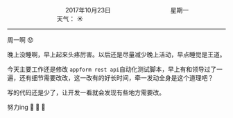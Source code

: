 &nbsp;&nbsp;&nbsp;&nbsp;&nbsp;&nbsp;&nbsp;&nbsp;&nbsp;&nbsp;&nbsp;&nbsp;&nbsp;&nbsp;&nbsp;&nbsp;&nbsp;&nbsp;
&nbsp;&nbsp;&nbsp;&nbsp;&nbsp;&nbsp;&nbsp;&nbsp;&nbsp;&nbsp;&nbsp;&nbsp;&nbsp;&nbsp;           2017年10月23日
&nbsp;&nbsp;&nbsp;&nbsp;&nbsp;&nbsp;&nbsp;&nbsp;&nbsp;&nbsp;&nbsp;&nbsp;&nbsp;&nbsp;&nbsp;&nbsp;&nbsp;&nbsp;
&nbsp;&nbsp;&nbsp;&nbsp;&nbsp;&nbsp;&nbsp;&nbsp;&nbsp;&nbsp;&nbsp;&nbsp;&nbsp;&nbsp;                星期一
&nbsp;&nbsp;&nbsp;&nbsp;&nbsp;&nbsp;&nbsp;&nbsp;&nbsp;&nbsp;&nbsp;&nbsp;&nbsp;&nbsp;&nbsp;&nbsp;&nbsp;&nbsp;
&nbsp;&nbsp;&nbsp;&nbsp;&nbsp;&nbsp;&nbsp;&nbsp;&nbsp;&nbsp;&nbsp;&nbsp;&nbsp;&nbsp;&nbsp;&nbsp;&nbsp;&nbsp;
&nbsp;&nbsp;&nbsp;&nbsp;&nbsp;&nbsp;&nbsp;&nbsp;&nbsp;                                       天气： :sunny:
***    

周一啊 :worried:

晚上没睡啊，早上起来头疼厉害。以后还是尽量减少晚上活动，早点睡觉是王道。

今天主要工作还是修改 `appform rest api`自动化测试脚本，早上有和领导过了一遍，还有细节需要改改，这一改有的好长时间，牵一发动全身是这个道理吧？

写的代码还是少了，让开发一看就会发现有些地方需要改。

努力ing :muscle: :muscle: :muscle:
